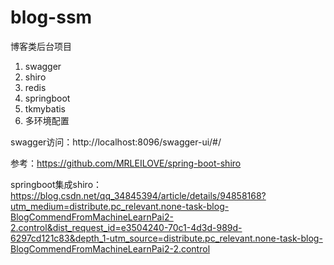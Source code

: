 # blog-ssm
博客类后台项目

1. swagger
2. shiro
3. redis
4. springboot
5. tkmybatis
6. 多环境配置

swagger访问：http://localhost:8096/swagger-ui/#/

参考：https://github.com/MRLEILOVE/spring-boot-shiro

springboot集成shiro：
https://blog.csdn.net/qq_34845394/article/details/94858168?utm_medium=distribute.pc_relevant.none-task-blog-BlogCommendFromMachineLearnPai2-2.control&dist_request_id=e3504240-70c1-4d3d-989d-6297cd121c83&depth_1-utm_source=distribute.pc_relevant.none-task-blog-BlogCommendFromMachineLearnPai2-2.control
